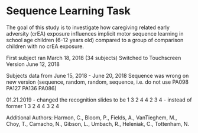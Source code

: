 # Sequence Learning Task 
The goal of this study is to investigate how caregiving related early adversity (crEA) exposure influences implicit motor sequence learning in school age children (6-12 years old) compared to a group of comparison children with no crEA exposure.

First subject ran March 18, 2018 (34 subjects) 
Switched to Touchscreen Version June 12, 2018

Subjects data from June 15, 2018 - June 20, 2018 Sequence was wrong on new version (sequence, random, random, sequence, i.e. do not use PA098 PA127 PA136 PA086) 

01.21.2019 - changed the recognition slides to be 1 3 2 4 4 2 3 4 - instead of former 1 3 2 4 4 3 2 4 


Additional Authors: Harmon, C., Bloom, P., Fields, A., VanTieghem, M., Choy, T., Camacho, N., Gibson, L., Umbach, R., Heleniak, C., Tottenham, N.


